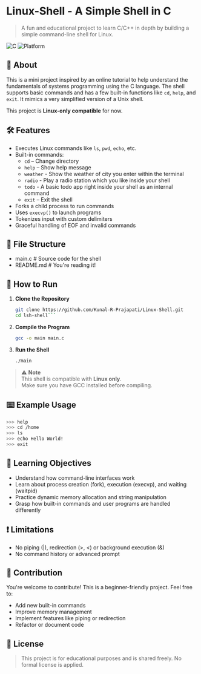 # Linux-Shell - A Simple Shell in C

> A fun and educational project to learn C/C++ in depth by building a simple command-line shell for Linux.

![C](https://img.shields.io/badge/Language-C-blue.svg)
![Platform](https://img.shields.io/badge/Platform-Linux-orange.svg)

## 📌 About

This is a mini project inspired by an online tutorial to help understand the fundamentals of systems programming using the C language. The shell supports basic commands and has a few built-in functions like `cd`, `help`, and `exit`. It mimics a very simplified version of a Unix shell.

This project is **Linux-only compatible** for now.

## 🛠️ Features

- Executes Linux commands like `ls`, `pwd`, `echo`, etc.
- Built-in commands:
  - `cd` – Change directory
  - `help` – Show help message
  - `weather` - Show the weather of city you enter within the terminal
  - `radio` - Play a radio station which you like inside your shell
  - `todo` - A basic todo app right inside your shell as an internal command
  - `exit` – Exit the shell
- Forks a child process to run commands
- Uses `execvp()` to launch programs
- Tokenizes input with custom delimiters
- Graceful handling of EOF and invalid commands

## 📂 File Structure
- main.c # Source code for the shell
- README.md # You're reading it!

## 🚀 How to Run

1. **Clone the Repository**
   ```bash 
   git clone https://github.com/Kunal-R-Prajapati/Linux-Shell.git
   cd lsh-shell```
2. **Compile the Program**
    ```bash
    gcc -o main main.c
3. **Run the Shell**
    ```bash
    ./main

> ⚠️ **Note**  
> This shell is compatible with **Linux only**.  
> Make sure you have GCC installed before compiling.

## ⌨️ Example Usage 
```bash
>>> help
>>> cd /home
>>> ls
>>> echo Hello World!
>>> exit
```

## 🧠 Learning Objectives
- Understand how command-line interfaces work
- Learn about process creation (fork), execution (execvp), and waiting (waitpid)
- Practice dynamic memory allocation and string manipulation
- Grasp how built-in commands and user programs are handled differently

## ❗ Limitations
- No piping (|), redirection (>, <) or background execution (&)
- No command history or advanced prompt


## 🙌 Contribution
You're welcome to contribute! This is a beginner-friendly project. Feel free to:
- Add new built-in commands
- Improve memory management
- Implement features like piping or redirection
- Refactor or document code
## 📃 License
>This project is for educational purposes and is shared freely. No formal license is applied.

